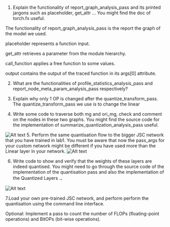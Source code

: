 1.	Explain the functionality of report_graph_analysis_pass and its printed jargons such as placeholder, get_attr ... You might find the doc of torch.fx useful.


The functionality of report_graph_analysis_pass is the report the graph of the model we used.


placeholder represents a function input. 

get_attr retrieves a parameter from the module hierarchy. 

call_function applies a free function to some values.


output contains the output of the traced function in its args[0] attribute.

2.	What are the functionalities of profile_statistics_analysis_pass and report_node_meta_param_analysis_pass respectively?


3.	Explain why only 1 OP is changed after the quantize_transform_pass.
The quantize_transform_pass we use is to change the linear 



4.	Write some code to traverse both mg and ori_mg, check and comment on the nodes in these two graphs. You might find the source code for the implementation of summarize_quantization_analysis_pass useful.

![Alt text](image.png)
5.	Perform the same quantisation flow to the bigger JSC network that you have trained in lab1. You must be aware that now the pass_args for your custom network might be different if you have used more than the Linear layer in your network.
![Alt text](image-2.png)

6.	Write code to show and verify that the weights of these layers are indeed quantised. You might need to go through the source code of the implementation of the quantisation pass and also the implementation of the Quantized Layers .、

![Alt text](image-1.png)


7.Load your own pre-trained JSC network, and perform perform the quantisation using the command line interface.

Optional: Implement a pass to count the number of FLOPs (floating-point operations) and BitOPs (bit-wise operations).
